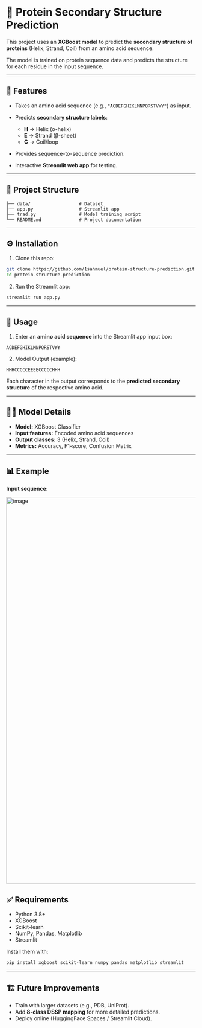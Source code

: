 # 🧬 Protein Secondary Structure Prediction

This project uses an **XGBoost model** to predict the **secondary structure of proteins** (Helix, Strand, Coil) from an amino acid sequence.

The model is trained on protein sequence data and predicts the structure for each residue in the input sequence.

---

## 🚀 Features

* Takes an amino acid sequence (e.g., `"ACDEFGHIKLMNPQRSTVWY"`) as input.
* Predicts **secondary structure labels**:

  * **H** → Helix (α-helix)
  * **E** → Strand (β-sheet)
  * **C** → Coil/loop
* Provides sequence-to-sequence prediction.
* Interactive **Streamlit web app** for testing.

---

## 📂 Project Structure

```
├── data/                  # Dataset                
├── app.py                 # Streamlit app
├── trad.py                # Model training script
└── README.md              # Project documentation
```

---

## ⚙️ Installation

1. Clone this repo:

```bash
git clone https://github.com/1sahmuel/protein-structure-prediction.git
cd protein-structure-prediction
```

2. Run the Streamlit app:

```bash
streamlit run app.py
```

---

## 🎯 Usage

1. Enter an **amino acid sequence** into the Streamlit app input box:

```
ACDEFGHIKLMNPQRSTVWY
```

2. Model Output (example):

```
HHHCCCCCEEEECCCCCHHH
```

Each character in the output corresponds to the **predicted secondary structure** of the respective amino acid.

---

## 🧑‍💻 Model Details

* **Model:** XGBoost Classifier
* **Input features:** Encoded amino acid sequences
* **Output classes:** 3 (Helix, Strand, Coil)
* **Metrics:** Accuracy, F1-score, Confusion Matrix

---

## 📊 Example

**Input sequence:**

<img width="1856" height="1025" alt="image" src="https://github.com/user-attachments/assets/926a203c-2182-4b75-87c1-ba7b095495a7" />


## ✅ Requirements

* Python 3.8+
* XGBoost
* Scikit-learn
* NumPy, Pandas, Matplotlib
* Streamlit

Install them with:

```bash
pip install xgboost scikit-learn numpy pandas matplotlib streamlit
```

---

## 🏗 Future Improvements

* Train with larger datasets (e.g., PDB, UniProt).
* Add **8-class DSSP mapping** for more detailed predictions.
* Deploy online (HuggingFace Spaces / Streamlit Cloud).



